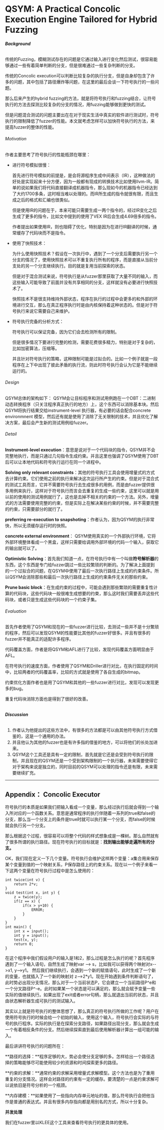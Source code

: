 # QSYM: A Practical Concolic Execution Engine Tailored for Hybrid Fuzzing

###### **Background**

传统的Fuzzing，模糊测试存在的问题是它通过输入进行变化然后测试，很容易能够通过一些有着简单判断的分支，但是很难通过一些复杂判断的分支。

传统的Concolic execution可以判断比较复杂的执行分支，但是自身却包含了许多的问题，其中包括了路径爆炸等问题，在这里的最后会谈一下符号执行的一些问题。

那么后来产生的hybrid fuzzing的方法，就是将符号执行和fuzzing结合，让符号执行的方法去探测比较复杂的分支的情况，用fuzzing能够做到更快的测试。

但是问题混合测试的问题主要出在在对于现实生活中真实的软件进行测试时，符号执行的限制降低了fuzzer的性能。本文就考虑怎样可以加快符号执行的方法，来提高fuzzer的整体的性能。

###### Motivation

作者主要思考了符号执行的性能瓶颈在哪里：

* 进行符号模拟很慢：

  首先进行符号模拟的前提是，是会将源程序生成中间表示（IR），这种做法的好处是实现起来十分方便，因为一般都有现成的转换技术比如使用llvm-IR。简单的说如果我们将代码直接翻译成机器指令，那么现如今的机器指令已经达到了大约1700多条，这时相当难以处理的。而IR所生成的指令就很有限，而且生成之后的格式和汇编也很类似。

  但是使用IR的问题在于，本来可能只需要生成一两个指令的，经过IR变化之后生成了更多的指令，比如文中提到的使用了VEX IR后会生成4.69倍多的指令。

  作者提出如果使用IR，则也阻碍了优化，特别是因为在进行IR翻译的时候，通常缓存了代码块而不是指令。

* 使用了快照技术：

  为什么使用快照技术？假设在一次执行中，遇到了一个分支后需要执行另一个分支的情况了，使用快照技术可以不重复执行所有的程序，而是直接从当前分支处的另一个分支继续执行。目的就是复用当前探索的状态。

  但是对于混合测试来说，符号执行是从fuzzer那里获取了大量不同的输入，而这些输入可能导致了前面并没有共享相同的分支，这样就没有必要进行快照技术了。

  快照技术不是很支持维持外部状态，程序在执行的过程中会更多的和外部的环境进行交互，那么在真正程序执行时是由内核保持着这种状态的。但是对于符号执行来说它需要自己来维护。

* 符号执行完备的分析方式：

  符号执行可以保证完备，因为它们会去检测所有的限制。

  但是很多情况下要进行完整的检测，需要花费很多精力，特别是对于复杂的，比如加密算法，压缩等。

  并且针对符号执行的策略，这种限制可能是过拟合的。比如一个例子就是一段程序在上下中出现了彼此矛盾的执行流，则此时符号执行会认为它是不能继续运行的。



###### Design

QSYM总体的架构如下：
QSYM会让目标程序和测试用例跑在一个DBT：二进制动态转换程序（只关注程序真正执行的地方）上，这个东西可以消除基本块。然后QSYM将执行结果交给instrument-level 执行器，有必要的话会配合concrete environmnent 模型，然后还有就是使用了消除了无关限制的技术，并且优化了解决方案，最后会产生新的测试用例给fuzzer。



###### Detail

**Instrument-level execution**：意思是说对于一个代码块的指令，QSYM并不会完整地执行，而是只通过几句指令生成约束。并且这里也强调了QSYM使用了DBT后可以让本地代码和符号执行运行在同一个进程中。

**Solving only relevant constraints**：其他的符号执行工具会使用增量式的方式去计算约束。它们使用之前的执行来解决这次运行所产生的约束。但是对于混合式的测试工具而言，它并不需要符号执行去生成很多的用例，而是由fuzzer提供很多用例来执行，这样对于符号执行而言会去重复的生成一些约束，这里可以就是用以前的使用的测试用例就行了，这也是去掉不相关的约束的一个方法。另外，增量式的方法需要使用完整的约束，但是实际上在解决某些约束的时候，并不需要完整的约束，只需要部分的就行了。

**preferring re-execution to snapshoting**：作者认为，因为QSYM的执行非常快，所以无须缓存运行时的快照。

**concrete external environment**： QSYM使用真实的一个外部执行环境，它将外部环境整体看成一个黑盒，这样只需要给调用外部环境的代码一个输入，获取它的输出就可以了。

**Optimistic Solving**：首先我们知道一点，在符号执行中有一个叫做**符号解析器**的东西，这个东西是专门给fuzzer跳过一些比较繁琐的判断的。为了解决上面提到的一个过拟合的问题，在QSYM中使用了最后一次执行路径上生成的约束条件。所以QSYM会消除那些和最后一次执行路径上生成的约束条件无关的那些约束。

**Prune basic block**：在生成约束的过程中，可能会遇到那些繁琐的需要重复性计算的代码块，这些代码块一般很难生成想要的约束，那么这时我们需要丢弃这些代码块，或者只是生成这些代码块的一个约束子集。



###### Evaluation

首先作者使用了QSYM和现在的一些fuzzer进行比较，去测试一些并不是十分繁琐的程序，然后可以发现QSYM的性能要比其他的fuzzer好很多。并且有很多的fuzzer并不能真正的适配许多程序。

代码覆盖方面，作者是将QSYM和AFL进行了比较，发现代码覆盖方面明显由于AFL。

在符号执行的速度方面，作者使用了QSYM和Driller进行对比，在执行固定的时间中，比较两者的代码覆盖率，比较的方式就是使用了各自生成的bitmap。

约束优化方面作者也是用了QSYM和其他的一些fuzzer进行对比，发现可以发现更多的bug。

重复代码块消除方面也是得到了很好的改善。

###### 

###### **Discussion**

1. 作者认为他提出的这些方法中，有很多的方法都是可以由其他符号执行方式借鉴的，这是一个通用的办法。
2. 并且他认为其他的fuzzer也是有许多指的借鉴的地方，可以将他们的长处加进来。
3. QSYM这个工具还是具有一定的限制，首先就是它还是会受到符号执行的限制，并且现在的QSYM还是一个受到架构限制的一个执行器，未来需要使得它对于架构来说是独立的，同时目前的QSYM可以处理的指令还是有限，未来需要继续扩充。

---

## Appendix： Concolic Executor

符号执行的本质是如果我们把输入看成一个变量，那么经过执行后就会得到一个输入所对应的一个函数关系。意思是通常程序的执行伴随着一系列的true和false的分支，那么当一个分支上的条件是true时就可以执行某一个分支，而false的时候就会执行另一个分支。

那么根据这个过程，很容易可以将整个代码的样式想象成是一棵树。那么自然就有了很多所谓的执行路径。现在符号执行的目标就是：**找到输出能够走遍所有的分支。**

OK，我们现在定义一下几个变量。符号执行会维护这样两个变量：a集合用来保存某个变量到值的一个映射关系，P保存路径上的约束关系。现在以一个例子来看一下这两个变量在符号执行过程中是怎么使用的：

```
int twice(int v) {
	return 2*v;
}
void test(int x, int y) {
    z = twice(y);
    if(z == x) {
        if(x > y+10) {
            ERROR;
        }
    }
} 
int main() {
	int x = input();
	int y = input();
	test(x, y);
    return 0;
}
```

在这个程序中我们假设用户的输入是1和2，那么过程是怎么执行的呢？首先程序遇到了一个输入语句，自然生成了映射var --> s，比如我可以获得两个映射对x-->x1, y-->y1。 然后我们继续执行，会遇到一个新的赋值语句，此时生成了一个新的变量，也就插入了一个新的映射对 z-->2*y1。现在开始遇到条件判断语句了，此时势必出现分支情况，那么对于一个当前状态P，它会建立一个当前路径P^e和一个分叉路径P^-e。此时如果某一个状态是可以满足的，那么就会赋予变量一些实际的值继续执行。如果出现了exit或者error句柄，那么就退出当前的状态，并且由状态解析器生成可执行的测试输入。

其实以上就是符号执行的整体思想了，那么真正的符号执行所做的工作呢？用户在使用符号执行的时候会给一个初始的输入，使用这个输入，符号执行会实际的与符号的执行程序。实际的执行是在探索分支路径，如果路径出现分支，那么就会生成一个有着相反条件的分支。然后继续探索直到最后使用解析器计算出一组可能的输入。

最后讲讲符号执行的问题所在：

**路径的选择：**程序足够的大，势必会使分支足够的多。怎样给出一个路径选择的策略能够尽可能使用较少的资源和时间探索更多的路径。

**约束的求解：**通常约束的求解采用增量式求解模型。这个方法也是为了重用重复的分支情况。这样会对路径的约束有一定的缓存。要清楚的一点是约束求解可以说依旧是符号分析的一个瓶颈。

**内存建模：**如果使用了一些指向内存单元地址的值，那么符号执行会把他当作是普通的表达式。并且有很多内存指向都是用别名的方式，所以十分复杂。

**并发处理**

我们在fuzzer里以KLEE这个工具来查看符号执行的更具体的使用。